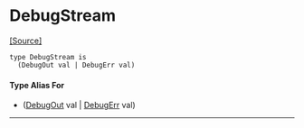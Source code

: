 # DebugStream
<span class="source-link">[[Source]](src/debug/debug.md#L22)</span>
```pony
type DebugStream is
  (DebugOut val | DebugErr val)
```

#### Type Alias For

* ([DebugOut](debug-DebugOut.md) val | [DebugErr](debug-DebugErr.md) val)

---


